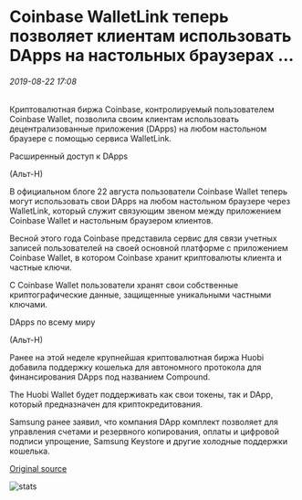 # Coinbase WalletLink теперь позволяет клиентам использовать DApps на настольных браузерах ...

###### 2019-08-22 17:08

Криптовалютная биржа Coinbase, контролируемый пользователем Coinbase Wallet, позволила своим клиентам использовать децентрализованные приложения (DApps) на любом настольном браузере с помощью сервиса WalletLink.

Расширенный доступ к DApps

(Альт-Н)

В официальном блоге 22 августа пользователи Coinbase Wallet теперь могут использовать свои DApps на любом настольном браузере через WalletLink, который служит связующим звеном между приложением Coinbase Wallet и настольным браузером клиентов.

Весной этого года Coinbase представила сервис для связи учетных записей пользователей на своей основной платформе с приложением Coinbase Wallet, в котором Coinbase хранит криптовалюты клиента и частные ключи.

С Coinbase Wallet пользователи хранят свои собственные криптографические данные, защищенные уникальными частными ключами.

DApps по всему миру

(Альт-Н)

Ранее на этой неделе крупнейшая криптовалютная биржа Huobi добавила поддержку кошелька для автономного протокола для финансирования DApps под названием Compound.

The Huobi Wallet будет поддерживать как свои токены, так и DApp, который предназначен для криптокредитования.

Samsung ранее заявил, что компания DApp комплект позволяет для управления счетами и резервного копирования, оплаты и цифровой подписи упрощение, Samsung Keystore и другие холодные поддержки кошелька.

[Original source](https://cointelegraph.com/news/coinbase-walletlink-now-lets-clients-use-dapps-on-desktop-browsers)

![stats](https://c.statcounter.com/11760860/0/a89fa40b/1/ "stats")